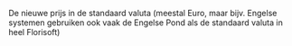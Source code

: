 De nieuwe prijs in de standaard valuta (meestal Euro, maar bijv. Engelse systemen gebruiken ook vaak de Engelse Pond als de standaard valuta in heel Florisoft)
